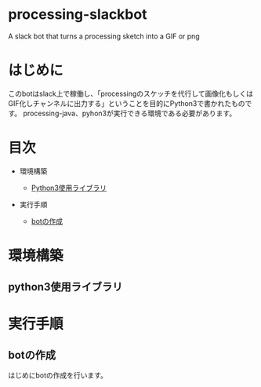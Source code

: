 # processing-slackbot
A slack bot that turns a processing sketch into a GIF or png

# はじめに
このbotはslack上で稼働し、「processingのスケッチを代行して画像化もしくはGIF化しチャンネルに出力する」ということを目的にPython3で書かれたものです。
processing-java、pyhon3が実行できる環境である必要があります。

# 目次
- 環境構築
    - [Python3使用ライブラリ](#chapter1-1)

- 実行手順
    - [botの作成](#chapter2-1)

# 環境構築
<a id="chapter1-1"></a>

## python3使用ライブラリ



# 実行手順
<a id="chapter2-1"></a>

## botの作成
はじめにbotの作成を行います。